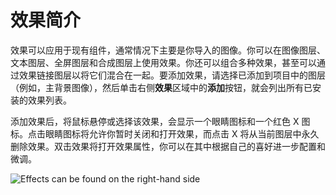 # 效果简介

效果可以应用于现有组件，通常情况下主要是你导入的图像。你可以在图像图层、文本图层、全屏图层和合成图层上使用效果。你还可以组合多种效果，甚至可以通过效果链接图层以将它们混合在一起。要添加效果，请选择已添加到项目中的图层（例如，主背景图像），然后单击右侧**效果**区域中的**添加**按钮，就会列出所有已安装的效果列表。

添加效果后，将鼠标悬停或选择该效果，会显示一个眼睛图标和一个红色 X 图标。点击眼睛图标将允许你暂时关闭和打开效果，而点击 X 将从当前图层中永久删除效果。双击效果将打开效果属性，你可以在其中根据自己的喜好进一步配置和微调。

![Effects can be found on the right-hand side](/wallpaper-engine-docs/img/effects/effects.png)